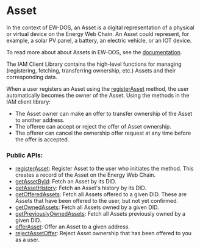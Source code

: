 # Asset

In the context of EW-DOS, an Asset is a digital representation of a physical or virtual device on the Energy Web Chain. An Asset could represent, for example, a solar PV panel, a battery, an electric vehicle, or an IOT device. 

To read more about about Assets in EW-DOS, see the [documentation](https://energy-web-foundation.gitbook.io/energy-web/foundational-concepts/assets-in-ew-dos). 

The IAM Client Library contains the high-level functions for managing (registering, fetching, transferring ownership, etc.) Assets and their corresponding data. 

When a user registers an Asset using the [registerAsset](../api/classes/iam.IAM.md#registerasset) method, the user automatically becomes the owner of the Asset. Using the methods in the IAM client library:  

- The Asset owner can make an offer to transfer ownership of the Asset to another address.   
- The offeree can accept or reject the offer of Asset ownership.  
- The offerer can cancel the ownership offer request at any time before the offer is accepted. 


### Public APIs:
- [registerAsset](../api/classes/iam.IAM.md#registerasset): Register Asset to the user who initiates the method. This creates a record of the Asset on the Energy Web Chain.  
- [getAssetById](../api/classes/iam.IAM.md#getassetbyid): Fetch an Asset by its DID.
- [getAssetHistory](../api/classes/iam.IAM.md#getassethistory): Fetch an Asset's history by its DID.
- [getOfferedAssets](../api/classes/iam.IAM.md#getofferedassets): Fetch all Assets offered to a given DID. These are Assets that have been offered to the user, but not yet confirmed.
- [getOwnedAssets](../api/classes/iam.IAM.md#getownedassets): Fetch all Assets owned by a given DID.
- [getPreviouslyOwnedAssets](../api/classes/iam.IAM.md#getpreviouslyownedassets): Fetch all Assets previously owned by a given DID.    
- [offerAsset](../api/classes/iam.IAM.md#offerasset): Offer an Asset to a given address. 
- [rejectAssetOffer](../api/classes/iam.IAM.md#rejectassetoffer): Reject Asset ownership that has been offered to you as a user.

